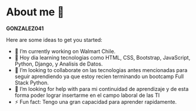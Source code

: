 # About me 👋


**GONZALEZ041** 

Here are some ideas to get you started:

- 🔭 I’m currently working on Walmart Chile.
- 🌱 Hoy dia learning tecnologias como HTML, CSS, Bootstrap, JavaScript, Python, Django, y Analisis de Datos.
- 👯 I’m looking to collaborate on las tecnologias antes mencionadas para seguir aprendiendo ya que estoy recien terminando un bootcamp Full Stack Python.
- 🤔 I’m looking for help with para mi continuidad de aprendizaje y de esta forma poder lograr insertarme en el campo laboral de las TI
- ⚡ Fun fact: Tengo una gran capacidad para aprender rapidamente.

